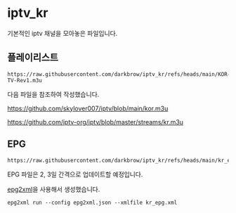 # iptv_kr

기본적인 iptv 채널을 모아놓은 파일입니다.

## 플레이리스트
```
https://raw.githubusercontent.com/darkbrow/iptv_kr/refs/heads/main/KOR-TV-Rev1.m3u
```
다음 파일을 참조하여 작성했습니다.

https://github.com/skylover007/iptv/blob/main/kor.m3u

https://github.com/iptv-org/iptv/blob/master/streams/kr.m3u

## EPG
```
https://raw.githubusercontent.com/darkbrow/iptv_kr/refs/heads/main/kr_epg.xml.gz
```
EPG 파일은 2, 3일 간격으로 업데이트할 예정입니다.

[epg2xml](https://github.com/epg2xml/epg2xml)을 사용해서 생성했습니다.
```
epg2xml run --config epg2xml.json --xmlfile kr_epg.xml
```

